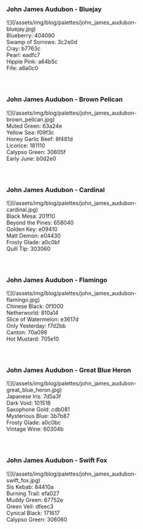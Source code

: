 <style>
div.palette_image {
  display: inline-block;
  width: 70%;
  max-width: 100%;
}

div.palette_colors {
  display: inline-block;
  width: auto;
  min-width: 100px;
  margin-bottom: 40px;
}
</style>

### John James Audubon - Bluejay
<div class="palette_image" markdown="span">![](/assets/img/blog/palettes/john_james_audubon-bluejay.jpg)</div>
<div class="palette_colors">Blueberry: 404090<br>Swamp of Sorrows: 3c2e0d<br>Cray: b7763c<br>Pearl: eadfc7<br>Hippie Pink: a64b5c<br>Fife: a6a0c0</div>


### John James Audubon - Brown Pelican
<div class="palette_image" markdown="span">![](/assets/img/blog/palettes/john_james_audubon-brown_pelican.jpg)</div>
<div class="palette_colors">Muted Green: 63a24e<br>Yellow Sea: f09f3c<br>Honey Garlic Beef: 8f481d<br>Licorice: 181110<br>Calypso Green: 30605f<br>Early June: b0d2e0</div>


### John James Audubon - Cardinal
<div class="palette_image" markdown="span">![](/assets/img/blog/palettes/john_james_audubon-cardinal.jpg)</div>
<div class="palette_colors">Black Mesa: 201f10<br>Beyond the Pines: 658040<br>Golden Key: e09410<br>Matt Demon: e04430<br>Frosty Glade: a0c0bf<br>Quill Tip: 303060</div>


### John James Audubon - Flamingo
<div class="palette_image" markdown="span">![](/assets/img/blog/palettes/john_james_audubon-flamingo.jpg)</div>
<div class="palette_colors">Chinese Black: 0f1000<br>Netherworld: 810a14<br>Slice of Watermelon: e3617d<br>Only Yesterday: f7d2bb<br>Canton: 70a098<br>Hot Mustard: 705e10</div>


### John James Audubon - Great Blue Heron
<div class="palette_image" markdown="span">![](/assets/img/blog/palettes/john_james_audubon-great_blue_heron.jpg)</div>
<div class="palette_colors">Japanese Iris: 7d5a3f<br>Dark Void: 101518<br>Saxophone Gold: cdb081<br>Mysterious Blue: 3b7b87<br>Frosty Glade: a0c0bc<br>Vintage Wine: 60304b</div>


### John James Audubon - Swift Fox
<div class="palette_image" markdown="span">![](/assets/img/blog/palettes/john_james_audubon-swift_fox.jpg)</div>
<div class="palette_colors">Sis Kebab: 84410a<br>Burning Trail: efa027<br>Muddy Green: 67752e<br>Green Veil: dfeec3<br>Cynical Black: 171617<br>Calypso Green: 306060</div>


